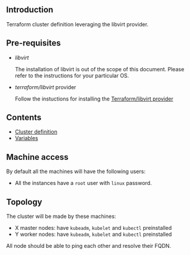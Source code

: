 ## Introduction

Terraform cluster definition leveraging the libvirt provider.

## Pre-requisites

* _libvirt_

  The installation of libvirt is out of the
  scope of this document. Please refer
  to the instructions for your particular OS.

* _terraform/libvirt_ provider

  Follow the instuctions for installing
  the [Terraform/libvirt provider](https://github.com/dmacvicar/terraform-provider-libvirt)

## Contents

* [Cluster definition](cluster.tf)
* [Variables](variables.tf)

## Machine access

By default all the machines will have the following users:

* All the instances have a `root` user with `linux` password.

## Topology

The cluster will be made by these machines:

  * X master nodes: have `kubeadm`, `kubelet` and `kubectl` preinstalled
  * Y worker nodes: have `kubeadm`, `kubelet` and `kubectl` preinstalled

All node should be able to ping each other and resolve their FQDN.
